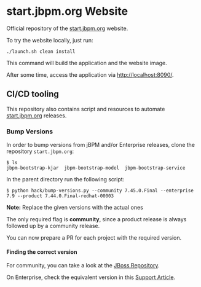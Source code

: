 # start.jbpm.org Website

Official repository of the [start.jbpm.org](https://start.jbpm.org) website.

To try the website locally, just run:

```shell
./launch.sh clean install
```

This command will build the application and the website image.

After some time, access the application via [http://localhost:8090/](http://localhost:8090/).

## CI/CD tooling

This repository also contains script and resources to automate [start.jbpm.org](https://start.jbpm.org) releases.

### Bump Versions

In order to bump versions from jBPM and/or Enterprise releases, clone the repository `start.jbpm.org`:

```shell
$ ls
jbpm-bootstrap-kjar  jbpm-bootstrap-model  jbpm-bootstrap-service
```

In the parent directory run the following script:

```shell
$ python hack/bump-versions.py --community 7.45.0.Final --enterprise 7.9 --product 7.44.0.Final-redhat-00003
```

**Note:** Replace the given versions with the actual ones

The only required flag is **community**, since a product release is always followed up by a community release.

You can now prepare a PR for each project with the required version.

#### Finding the correct version

For community, you can take a look at the [JBoss Repository](https://repository.jboss.org/nexus/index.html#nexus-search;gav~org.jbpm~jbpm-workitems~~~).

On Enterprise, check the equivalent version in this [Support Article](https://access.redhat.com/articles/3463751).
